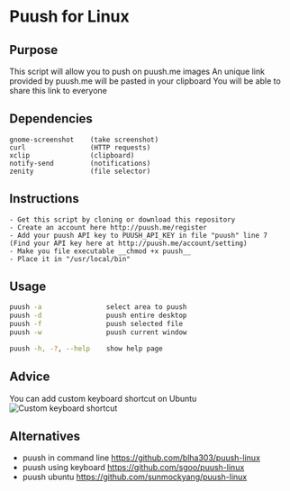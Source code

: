 Puush for Linux
=====================

## Purpose
This script will allow you to push on puush.me images
An unique link provided by puush.me will be pasted in your clipboard
You will be able to share this link to everyone

## Dependencies
	gnome-screenshot	(take screenshot)
	curl				(HTTP requests)
	xclip				(clipboard)
	notify-send 		(notifications)
	zenity 				(file selector)

## Instructions
	- Get this script by cloning or download this repository
	- Create an account here http://puush.me/register
	- Add your puush API key to PUUSH_API_KEY in file "puush" line 7
	(Find your API key here at http://puush.me/account/setting)
	- Make you file executable __chmod +x puush__
	- Place it in "/usr/local/bin"

## Usage
``` bash
puush -a 				select area to puush
puush -d 				puush entire desktop
puush -f 				puush selected file
puush -w 				puush current window

puush -h, -?, --help 	show help page
```

## Advice
You can add custom keyboard shortcut on Ubuntu
![Custom keyboard shortcut](http://puu.sh/f7qKp/6c20d3a1e4.png)

## Alternatives
- puush in command line https://github.com/blha303/puush-linux
- puush using keyboard https://github.com/sgoo/puush-linux
- puush ubuntu https://github.com/sunmockyang/puush-linux
